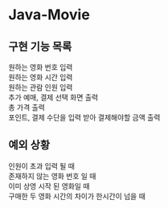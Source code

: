 Java-Movie  
=============  
구현 기능 목록  
-------------  
원하는 영화 번호 입력  
원하는 영화 시간 입력  
원하는 관람 인원 입력  
추가 예매, 결제 선택 화면 출력  
총 가격 출력  
포인트, 결제 수단을 입력 받아 결제해야할 금액 출력  

예외 상황  
---------  
인원이 초과 입력 될 때  
존재하지 않는 영화 번호 일 때  
이미 상영 시작 된 영화일 때  
구매한 두 영화 시간의 차이가 한시간이 넘을 때  
